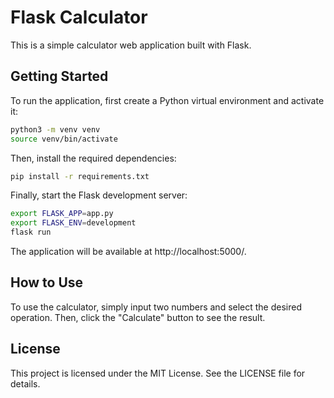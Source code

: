 # Flask Calculator

This is a simple calculator web application built with Flask.

## Getting Started

To run the application, first create a Python virtual environment and activate it:


```bash
python3 -m venv venv
source venv/bin/activate
```
Then, install the required dependencies:

```bash
pip install -r requirements.txt
```

Finally, start the Flask development server:

```bash
export FLASK_APP=app.py
export FLASK_ENV=development
flask run
```
The application will be available at http://localhost:5000/.

## How to Use

To use the calculator, simply input two numbers and select the desired operation. Then, click the "Calculate" button to see the result.

## License

This project is licensed under the MIT License. See the LICENSE file for details.